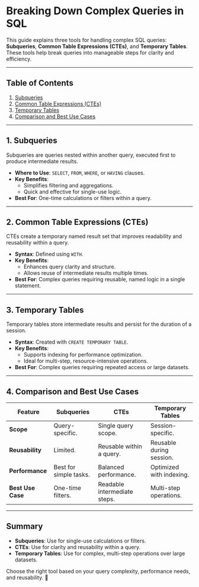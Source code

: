 # Breaking Down Complex Queries in SQL  

This guide explains three tools for handling complex SQL queries: **Subqueries**, **Common Table Expressions (CTEs)**, and **Temporary Tables**. These tools help break queries into manageable steps for clarity and efficiency.

---

## Table of Contents  

1. [Subqueries](#subqueries)  
2. [Common Table Expressions (CTEs)](#common-table-expressions-ctes)  
3. [Temporary Tables](#temporary-tables)  
4. [Comparison and Best Use Cases](#comparison-and-best-use-cases)  

---

## 1. Subqueries  

Subqueries are queries nested within another query, executed first to produce intermediate results.

- **Where to Use**: `SELECT`, `FROM`, `WHERE`, or `HAVING` clauses.  
- **Key Benefits**:  
   - Simplifies filtering and aggregations.  
   - Quick and effective for single-use logic.  
- **Best For**: One-time calculations or filters within a query.  

---

## 2. Common Table Expressions (CTEs)  

CTEs create a temporary named result set that improves readability and reusability within a query.

- **Syntax**: Defined using `WITH`.  
- **Key Benefits**:  
   - Enhances query clarity and structure.  
   - Allows reuse of intermediate results multiple times.  
- **Best For**: Complex queries requiring reusable, named logic in a single statement.  

---

## 3. Temporary Tables  

Temporary tables store intermediate results and persist for the duration of a session.

- **Syntax**: Created with `CREATE TEMPORARY TABLE`.  
- **Key Benefits**:  
   - Supports indexing for performance optimization.  
   - Ideal for multi-step, resource-intensive operations.  
- **Best For**: Complex queries requiring repeated access or large datasets.  

---

## 4. Comparison and Best Use Cases  

| **Feature**       | **Subqueries**          | **CTEs**                 | **Temporary Tables**      |  
|--------------------|-------------------------|--------------------------|---------------------------|  
| **Scope**         | Query-specific.         | Single query scope.      | Session-specific.         |  
| **Reusability**   | Limited.                | Reusable within a query. | Reusable during session.  |  
| **Performance**   | Best for simple tasks.  | Balanced performance.    | Optimized with indexing.  |  
| **Best Use Case** | One-time filters.       | Readable intermediate steps. | Multi-step operations.     |  

---

## Summary  

- **Subqueries**: Use for single-use calculations or filters.  
- **CTEs**: Use for clarity and reusability within a query.  
- **Temporary Tables**: Use for complex, multi-step operations over large datasets.

Choose the right tool based on your query complexity, performance needs, and reusability. 🚀  

